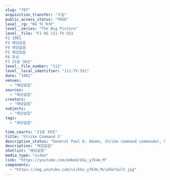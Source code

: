 ```yaml
---
slug: "787"
acquisition_transfer: "수집"
public_access_status: "TRUE"
level__rg: "R4 빅 픽쳐"
level__series: "The Big Picture"
level__file: "F1 RG 111-TV-551
F2 1961
F3 해당없음
F4 해당없음
F5 해당없음
F6 유성
F7 21분 38초"
level__file_number: "111"
level__local_identifier: "111-TV-551"
date: "1961"
venues: 
  - "해당없음"
sources: 
  - "해당없음"
creators: 
  - "해당없음"
subjects: 
  - "해당없음"
tags: 
  - "해당없음"

time_courts: "21분 38초"
title: "Strike Command 1"
description_status: "General Paul D. Adams, Strike command commander, handles an alert in this film documentary on the role of the new striking force. Action takes place at McDill Air Force Base, Tampa, Florida."
description: "해당없음"
shotlist: "해당없음"
media_type: "video"
link: "https://youtube.com/embed/bGu_y7E4m_M"
components: 
  - "https://img.youtube.com/vi/bGu_y7E4m_M/sddefault.jpg"
---
```

